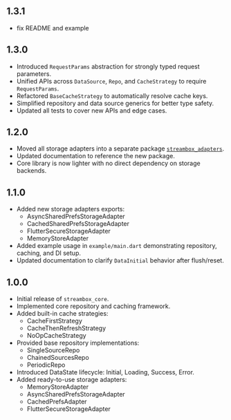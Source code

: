 ## 1.3.1

- fix README and example

## 1.3.0

- Introduced `RequestParams` abstraction for strongly typed request parameters.
- Unified APIs across `DataSource`, `Repo`, and `CacheStrategy` to require `RequestParams`.
- Refactored `BaseCacheStrategy` to automatically resolve cache keys.
- Simplified repository and data source generics for better type safety.
- Updated all tests to cover new APIs and edge cases.

## 1.2.0

- Moved all storage adapters into a separate package
  [`streambox_adapters`](https://pub.dev/packages/streambox_adapters).
- Updated documentation to reference the new package.
- Core library is now lighter with no direct dependency on storage backends.

## 1.1.0

- Added new storage adapters exports:
  - AsyncSharedPrefsStorageAdapter
  - CachedSharedPrefsStorageAdapter
  - FlutterSecureStorageAdapter
  - MemoryStoreAdapter
- Added example usage in `example/main.dart` demonstrating repository, caching, and DI setup.
- Updated documentation to clarify `DataInitial` behavior after flush/reset.

## 1.0.0

- Initial release of `streambox_core`.
- Implemented core repository and caching framework.
- Added built-in cache strategies:
  - CacheFirstStrategy
  - CacheThenRefreshStrategy
  - NoOpCacheStrategy
- Provided base repository implementations:
  - SingleSourceRepo
  - ChainedSourcesRepo
  - PeriodicRepo
- Introduced DataState lifecycle: Initial, Loading, Success, Error.
- Added ready-to-use storage adapters:
  - MemoryStoreAdapter
  - AsyncSharedPrefsStorageAdapter
  - CachedPrefsAdapter
  - FlutterSecureStorageAdapter